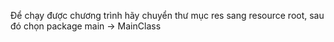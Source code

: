 Để chạy được chương trình hãy chuyển thư mục res sang resource root, sau đó chọn package main -> MainClass
